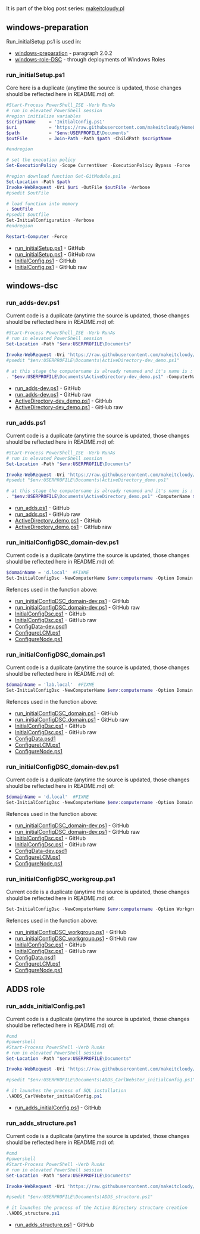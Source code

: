 #

It is part of the blog post series: [makeitcloudy.pl](https://makeitcloudy.pl/windows-DSC/)

## windows-preparation

Run_initialSetup.ps1 is used in:

* [windows-preparation](https://makeitcloudy.pl/windows-preparation/) - paragraph 2.0.2
* [windows-role-DSC](https://makeitcloudy.pl/windows-role-DSC/) - through deployments of Windows Roles

### run_initialSetup.ps1

Core here is a duplicate (anytime the source is updated, those changes should be reflected here in README.md) of:

```powershell
#Start-Process PowerShell_ISE -Verb RunAs
# run in elevated PowerShell session
#region initialize variables
$scriptName     = 'InitialConfig.ps1'
$uri            = 'https://raw.githubusercontent.com/makeitcloudy/HomeLab/feature/007_DesiredStateConfiguration/000_targetNode',$scriptName -join '/'
$path           = "$env:USERPROFILE\Documents"
$outFile        = Join-Path -Path $path -ChildPath $scriptName

#endregion

# set the execution policy
Set-ExecutionPolicy -Scope CurrentUser -ExecutionPolicy Bypass -Force

#region download function Get-GitModule.ps1
Set-Location -Path $path
Invoke-WebRequest -Uri $uri -OutFile $outFile -Verbose
#psedit $outFile

# load function into memory
. $outFile
#psedit $outfile
Set-InitialConfiguration -Verbose
#endregion

Restart-Computer -Force

```

* [run_initialSetup.ps1](https://github.com/makeitcloudy/HomeLab/blob/feature/007_DesiredStateConfiguration/_blogPost/windows-preparation/run_initialSetup.ps1) - GitHub
* [run_initialSetup.ps1](https://raw.githubusercontent.com/makeitcloudy/HomeLab/feature/007_DesiredStateConfiguration/_blogPost/windows-preparation/run_initialSetup.ps1) - GitHub raw
* [InitialConfig.ps1](https://github.com/makeitcloudy/HomeLab/blob/feature/007_DesiredStateConfiguration/000_targetNode/InitialConfig.ps1) - GitHub
* [InitialConfig.ps1](https://raw.githubusercontent.com/makeitcloudy/HomeLab/feature/007_DesiredStateConfiguration/000_targetNode/InitialConfig.ps1) - GitHub raw

## windows-dsc

### run_adds-dev.ps1

Current code is a duplicate (anytime the source is updated, those changes should be reflected here in README.md) of:

```powershell
#Start-Process PowerShell_ISE -Verb RunAs
# run in elevated PowerShell session
Set-Location -Path "$env:USERPROFILE\Documents"

Invoke-WebRequest -Uri 'https://raw.githubusercontent.com/makeitcloudy/HomeLab/feature/007_DesiredStateConfiguration/005_ActiveDirectory-dev_demo.ps1' -OutFile "$env:USERPROFILE\Documents\ActiveDirectory-dev_demo.ps1" -Verbose
#psedit "$env:USERPROFILE\Documents\ActiveDirectory-dev_demo.ps1"

# at this stage the computername is already renamed and it's name is : b2-dc01
. "$env:USERPROFILE\Documents\ActiveDirectory-dev_demo.ps1" -ComputerName $env:Computername

```

* [run_adds-dev.ps1](https://github.com/makeitcloudy/HomeLab/blob/feature/007_DesiredStateConfiguration/_blogPost/windows-DSC/run_adds-dev.ps1) - GitHub
* [run_adds-dev.ps1](https://raw.githubusercontent.com/makeitcloudy/HomeLab/feature/007_DesiredStateConfiguration/_blogPost/windows-DSC/run_adds-dev.ps1) - GitHub raw
* [ActiveDirectory-dev_demo.ps1](https://github.com/makeitcloudy/HomeLab/blob/feature/007_DesiredStateConfiguration/005_ActiveDirectory-dev_demo.ps1) - GitHub
* [ActiveDirectory-dev_demo.ps1](https://raw.githubusercontent.com/makeitcloudy/HomeLab/feature/007_DesiredStateConfiguration/005_ActiveDirectory-dev_demo.ps1) - GitHub raw

### run_adds.ps1

Current code is a duplicate (anytime the source is updated, those changes should be reflected here in README.md) of:

```powershell
#Start-Process PowerShell_ISE -Verb RunAs
# run in elevated PowerShell session
Set-Location -Path "$env:USERPROFILE\Documents"

Invoke-WebRequest -Uri 'https://raw.githubusercontent.com/makeitcloudy/HomeLab/feature/007_DesiredStateConfiguration/005_ActiveDirectory_demo.ps1' -OutFile "$env:USERPROFILE\Documents\ActiveDirectory_demo.ps1" -Verbose
#psedit "$env:USERPROFILE\Documents\ActiveDirectory_demo.ps1"

# at this stage the computername is already renamed and it's name is : dc01
. "$env:USERPROFILE\Documents\ActiveDirectory_demo.ps1" -ComputerName $env:Computername

```

* [run_adds.ps1](https://github.com/makeitcloudy/HomeLab/blob/feature/007_DesiredStateConfiguration/_blogPost/windows-DSC/run_adds.ps1) - GitHub
* [run_adds.ps1](https://raw.githubusercontent.com/makeitcloudy/HomeLab/feature/007_DesiredStateConfiguration/_blogPost/windows-DSC/run_adds.ps1) - GitHub raw
* [ActiveDirectory_demo.ps1](https://github.com/makeitcloudy/HomeLab/blob/feature/007_DesiredStateConfiguration/005_ActiveDirectory_demo.ps1) - GitHub
* [ActiveDirectory_demo.ps1](https://raw.githubusercontent.com/makeitcloudy/HomeLab/feature/007_DesiredStateConfiguration/005_ActiveDirectory_demo.ps1) - GitHub raw

### run_initialConfigDSC_domain-dev.ps1

Current code is a duplicate (anytime the source is updated, those changes should be reflected here in README.md) of:

```powershell
$domainName = 'd.local'  #FIXME
Set-InitialConfigDsc -NewComputerName $env:computername -Option Domain -DomainName $domainName -Verbose

```

Refences used in the function above:

* [run_initialConfigDSC_domain-dev.ps1](https://github.com/makeitcloudy/HomeLab/blob/feature/007_DesiredStateConfiguration/_blogPost/windows-DSC/run_initialConfigDsc_domain-dev.ps1) - GitHub
* [run_initialConfigDSC_domain-dev.ps1](https://raw.githubusercontent.com/makeitcloudy/HomeLab/feature/007_DesiredStateConfiguration/_blogPost/windows-DSC/run_initialConfigDsc_domain-dev.ps1) - GitHub raw
* [InitialConfigDsc.ps1](https://github.com/makeitcloudy/HomeLab/blob/feature/007_DesiredStateConfiguration/000_targetNode/InitialConfigDsc.ps1) - GitHub
* [InitialConfigDsc.ps1](https://raw.githubusercontent.com/makeitcloudy/HomeLab/feature/007_DesiredStateConfiguration/000_targetNode/InitialConfigDsc.ps1) - GitHub raw
* [ConfigData-dev.psd1](https://raw.githubusercontent.com/makeitcloudy/HomeLab/feature/007_DesiredStateConfiguration/000_initialConfig/ConfigData-dev.psd1)
* [ConfigureLCM.ps1](https://raw.githubusercontent.com/makeitcloudy/HomeLab/feature/007_DesiredStateConfiguration/000_initialConfig/ConfigureLCM.ps1)
* [ConfigureNode.ps1](https://raw.githubusercontent.com/makeitcloudy/HomeLab/feature/007_DesiredStateConfiguration/000_initialConfig/ConfigureNode.ps1)

### run_initialConfigDSC_domain.ps1

Current code is a duplicate (anytime the source is updated, those changes should be reflected here in README.md) of:

```powershell
$domainName = 'lab.local'  #FIXME
Set-InitialConfigDsc -NewComputerName $env:computername -Option Domain -DomainName $domainName -Verbose

```

Refences used in the function above:

* [run_initialConfigDSC_domain.ps1](https://github.com/makeitcloudy/HomeLab/blob/feature/007_DesiredStateConfiguration/_blogPost/windows-DSC/run_initialConfigDsc_domain.ps1) - GitHub
* [run_initialConfigDSC_domain.ps1](https://raw.githubusercontent.com/makeitcloudy/HomeLab/feature/007_DesiredStateConfiguration/_blogPost/windows-DSC/run_initialConfigDsc_domain.ps1) - GitHub raw
* [InitialConfigDsc.ps1](https://github.com/makeitcloudy/HomeLab/blob/feature/007_DesiredStateConfiguration/000_targetNode/InitialConfigDsc.ps1) - GitHub
* [InitialConfigDsc.ps1](https://raw.githubusercontent.com/makeitcloudy/HomeLab/feature/007_DesiredStateConfiguration/000_targetNode/InitialConfigDsc.ps1) - GitHub raw
* [ConfigData.psd1](https://raw.githubusercontent.com/makeitcloudy/HomeLab/feature/007_DesiredStateConfiguration/000_initialConfig/ConfigData.psd1)
* [ConfigureLCM.ps1](https://raw.githubusercontent.com/makeitcloudy/HomeLab/feature/007_DesiredStateConfiguration/000_initialConfig/ConfigureLCM.ps1)
* [ConfigureNode.ps1](https://raw.githubusercontent.com/makeitcloudy/HomeLab/feature/007_DesiredStateConfiguration/000_initialConfig/ConfigureNode.ps1)

### run_initialConfigDSC_domain-dev.ps1

Current code is a duplicate (anytime the source is updated, those changes should be reflected here in README.md) of:

```powershell
$domainName = 'd.local'  #FIXME
Set-InitialConfigDsc -NewComputerName $env:computername -Option Domain -DomainName $domainName -Verbose

```

Refences used in the function above:

* [run_initialConfigDSC_domain-dev.ps1](https://github.com/makeitcloudy/HomeLab/blob/feature/007_DesiredStateConfiguration/_blogPost/windows-DSC/run_initialConfigDsc_domain-dev.ps1) - GitHub
* [run_initialConfigDSC_domain-dev.ps1](https://raw.githubusercontent.com/makeitcloudy/HomeLab/feature/007_DesiredStateConfiguration/_blogPost/windows-DSC/run_initialConfigDsc_domain-dev.ps1) - GitHub raw
* [InitialConfigDsc.ps1](https://github.com/makeitcloudy/HomeLab/blob/feature/007_DesiredStateConfiguration/000_targetNode/InitialConfigDsc.ps1) - GitHub
* [InitialConfigDsc.ps1](https://raw.githubusercontent.com/makeitcloudy/HomeLab/feature/007_DesiredStateConfiguration/000_targetNode/InitialConfigDsc.ps1) - GitHub raw
* [ConfigData-dev.psd1](https://raw.githubusercontent.com/makeitcloudy/HomeLab/feature/007_DesiredStateConfiguration/000_initialConfig/ConfigData-dev.psd1)
* [ConfigureLCM.ps1](https://raw.githubusercontent.com/makeitcloudy/HomeLab/feature/007_DesiredStateConfiguration/000_initialConfig/ConfigureLCM.ps1)
* [ConfigureNode.ps1](https://raw.githubusercontent.com/makeitcloudy/HomeLab/feature/007_DesiredStateConfiguration/000_initialConfig/ConfigureNode.ps1)

### run_initialConfigDSC_workgroup.ps1

Current code is a duplicate (anytime the source is updated, those changes should be reflected here in README.md) of:

```powershell
Set-InitialConfigDsc -NewComputerName $env:computername -Option Workgroup -Verbose

```

Refences used in the function above:

* [run_initialConfigDSC_workgroup.ps1](https://github.com/makeitcloudy/HomeLab/blob/feature/007_DesiredStateConfiguration/_blogPost/windows-DSC/run_initialConfigDsc_workgroup.ps1) - GitHub
* [run_initialConfigDSC_workgroup.ps1](https://raw.githubusercontent.com/makeitcloudy/HomeLab/feature/007_DesiredStateConfiguration/_blogPost/windows-DSC/run_initialConfigDsc_workgroup.ps1) - GitHub raw
* [InitialConfigDsc.ps1](https://github.com/makeitcloudy/HomeLab/blob/feature/007_DesiredStateConfiguration/000_targetNode/InitialConfigDsc.ps1) - GitHub
* [InitialConfigDsc.ps1](https://raw.githubusercontent.com/makeitcloudy/HomeLab/feature/007_DesiredStateConfiguration/000_targetNode/InitialConfigDsc.ps1) - GitHub raw
* [ConfigData.psd1](https://raw.githubusercontent.com/makeitcloudy/HomeLab/feature/007_DesiredStateConfiguration/000_initialConfig/ConfigData.psd1)
* [ConfigureLCM.ps1](https://raw.githubusercontent.com/makeitcloudy/HomeLab/feature/007_DesiredStateConfiguration/000_initialConfig/ConfigureLCM.ps1)
* [ConfigureNode.ps1](https://raw.githubusercontent.com/makeitcloudy/HomeLab/feature/007_DesiredStateConfiguration/000_initialConfig/ConfigureNode.ps1)

## ADDS role

### run_adds_initialConfig.ps1

Current code is a duplicate (anytime the source is updated, those changes should be reflected here in README.md) of:

```powershell
#cmd
#powershell
#Start-Process PowerShell -Verb RunAs
# run in elevated PowerShell session
Set-Location -Path "$env:USERPROFILE\Documents"

Invoke-WebRequest -Uri 'https://raw.githubusercontent.com/makeitcloudy/HomeLab/feature/007_DesiredStateConfiguration/005_ActiveDirectory/ADDS_CarlWebster_initialConfig.ps1' -OutFile "$env:USERPROFILE\Documents\ADDS_CarlWebster_initialConfig.ps1" -Verbose

#psedit "$env:USERPROFILE\Documents\ADDS_CarlWebster_initialConfig.ps1"

# it launches the process of SQL installation
.\ADDS_CarlWebster_initialConfig.ps1

```

* [run_adds_initialConfig.ps1](https://github.com/makeitcloudy/HomeLab/blob/feature/007_DesiredStateConfiguration/_blogPost/windows-role-active-directory/run_adds_initialConfig.ps1) - GitHub

### run_adds_structure.ps1

Current code is a duplicate (anytime the source is updated, those changes should be reflected here in README.md) of:

```powershell
#cmd
#powershell
#Start-Process PowerShell -Verb RunAs
# run in elevated PowerShell session
Set-Location -Path "$env:USERPROFILE\Documents"

Invoke-WebRequest -Uri 'https://raw.githubusercontent.com/makeitcloudy/HomeLab/feature/007_DesiredStateConfiguration/005_ActiveDirectory/ADDS_structure.ps1' -OutFile "$env:USERPROFILE\Documents\ADDS_structure.ps1" -Verbose

#psedit "$env:USERPROFILE\Documents\ADDS_structure.ps1"

# it launches the process of the Active Directory structure creation
.\ADDS_structure.ps1
```

* [run_adds_structure.ps1](https://github.com/makeitcloudy/HomeLab/blob/feature/007_DesiredStateConfiguration/_blogPost/windows-role-active-directory/run_adds_structure.ps1) - GitHub